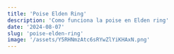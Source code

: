 ```yaml
---
title: 'Poise Elden Ring'
description: 'Como funciona la poise en Elden ring'
date: '2024-08-07'
slug: 'poise-elden-ring'
image: '/assets/Y5RHNmzAtc6sRYwZlYiKHAxN.png'
---
```

